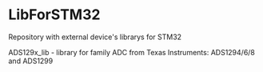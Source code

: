 # LibForSTM32
Repository with external device's librarys for STM32


ADS129x_lib - library for family ADC from Texas Instruments: ADS1294/6/8 and ADS1299
